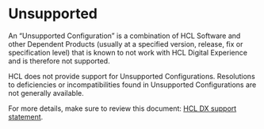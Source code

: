 # Unsupported

An “Unsupported Configuration” is a combination of HCL Software and other Dependent Products (usually at a specified version, release, fix or specification level) that is known to not work with HCL Digital Experience and is therefore not supported.

HCL does not provide support for Unsupported Configurations. Resolutions to deficiencies or incompatibilities found in Unsupported Configurations are not generally available.

For more details, make sure to review this document: [HCL DX support statement](../../../get_started/software_support.md).  

